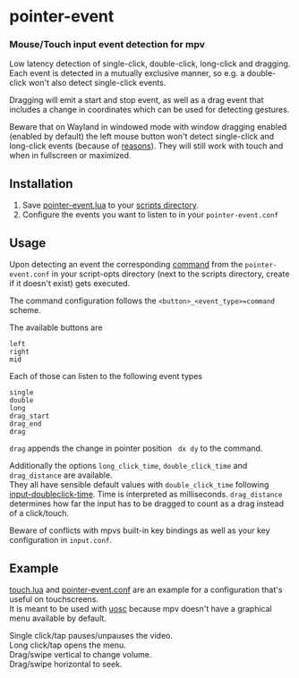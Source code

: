 # pointer-event

### Mouse/Touch input event detection for mpv

Low latency detection of single-click, double-click, long-click and dragging.
Each event is detected in a mutually exclusive manner, so e.g. a double-click won't also detect single-click events.

Dragging will emit a start and stop event, as well as a drag event that includes a change in coordinates which can be used for detecting gestures.

Beware that on Wayland in windowed mode with window dragging enabled (enabled by default) the left mouse button won't detect single-click and long-click events (because of [reasons](https://github.com/mpv-player/mpv/issues/9771#issuecomment-1272605271)). They will still work with touch and when in fullscreen or maximized.

## Installation

1. Save [pointer-event.lua](https://github.com/christoph-heinrich/mpv-pointer-event/raw/master/pointer-event.lua) to your [scripts directory](https://mpv.io/manual/stable/#script-location).
2. Configure the events you want to listen to in your `pointer-event.conf`

## Usage

Upon detecting an event the corresponding [command](https://mpv.io/manual/master/#list-of-input-commands) from the `pointer-event.conf` in your script-opts directory (next to the scripts directory, create if it doesn't exist) gets executed.

The command configuration follows the `<button>_<event_type>=command` scheme.

The available buttons are
```
left
right
mid
```

Each of those can listen to the following event types
```
single
double
long
drag_start
drag_end
drag
```

`drag` appends the change in pointer position ` dx dy` to the command.

Additionally the options `long_click_time`, `double_click_time` and `drag_distance` are available.  
They all have sensible default values with `double_click_time` following [input-doubleclick-time](https://mpv.io/manual/master/#options-input-doubleclick-time). Time is interpreted as milliseconds.
`drag_distance` determines how far the input has to be dragged to count as a drag instead of a click/touch.

Beware of conflicts with mpvs built-in key bindings as well as your key configuration in `input.conf`.

## Example

[touch.lua](https://github.com/christoph-heinrich/mpv-pointer-event/blob/master/touch.lua) and [pointer-event.conf](https://github.com/christoph-heinrich/mpv-pointer-event/blob/master/pointer-event.conf) are an example for a configuration that's useful on touchscreens.  
It is meant to be used with [uosc](https://github.com/tomasklaen/uosc) because mpv doesn't have a graphical menu available by default.

Single click/tap pauses/unpauses the video.  
Long click/tap opens the menu.  
Drag/swipe vertical to change volume.  
Drag/swipe horizontal to seek.  
